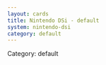 ```yaml
---
layout: cards
title: Nintendo DSi - default
system: nintendo-dsi
category: default
---
```

<div class="alert alert-secondary mb-4"><span class="i18n innerHTML-category">Category: </span><span class="i18n innerHTML-cat-default">default</span></div>
